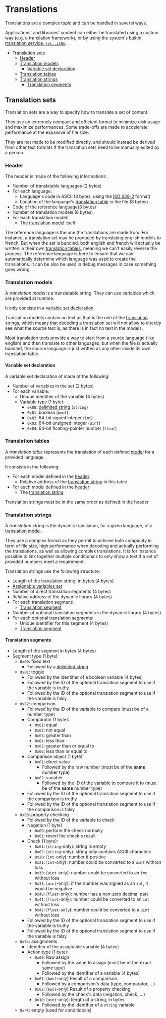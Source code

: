 # Translations

Translations are a complex topic and can be handled in several ways.

Applications' and libraries' content can either be translated using a custom way (e.g. a translation framework), or by using the system's [builtin translation service, `sys::i18n`](services/system/i18n.md).

- [Translation sets](#translation-sets)
  - [Header](#header)
  - [Translation models](#translation-models)
    - [Variable set declaration](#variable-set-declaration)
  - [Translation tables](#translation-tables)
  - [Translation strings](#translation-strings)
    - [Translation segments](#translation-segments)

## Translation sets

Translation sets are a way to specify how to translate a set of content.

They use an extremely compact and efficient format to minimize disk usage and maximize performances. Some trade-offs are made to accelerate performance at the expansve of file size.

They are not made to be modified directly, and should instead be derived from other text formats if the translation sets need to be manually edited by a person.

### Header

The header is made of the following informations:

- Number of translatable languages (2 bytes)
- For each language:
  - Language's code in ASCII (3 bytes, using the [ISO 639-2](https://en.wikipedia.org/wiki/ISO_639-2) format)
  - Location of the language's [translation table](#translation-tables) in the file (8 bytes)
- Code of the reference language(3 bytes)
- Number of translation models (8 bytes)
- For each translation model:
  - The [translation model](#translation-models) itself

The reference language is the one the translations are made from. For instance, a translation set may be procuced by translating english models to french. But when the set is bundled, both english and french will actually be written in their own [translation tables](#translation-tables), meaning we can't easily reverse the process. The reference language is here to ensure that we can automatically determine which language was used to create the translations. It can be also be used in debug messages in case something goes wrong.

### Translation models

A _translation model_ is a translatable string. They can use variables which are provided at runtime.

It only consists in a [variable set declaration](#variable-set-declaration).

Translation models contain no text as that is the role of the [translation strings](#translation-strings), which means that decoding a translation set will not allow to directly see what the source text is, as there is in fact no text in the models.

Most translation tools provide a way to start from a source language (like english) and then translate to other languages, but when the file is actually bundled, the source language is just written as any other inside its own translation table.

#### Variable set declaration

A variable set declaration of made of the following:

- Number of variables in the set (2 bytes)
- For each variable:
  - Unique identifier of the variable (4 bytes)
  - Variable type (1 byte):
    - `0x00`: [delimited string](kernel/data-structures.md#delimited-strings) (`string`)
    - `0x01`: boolean (`bool`)
    - `0x02`: 64-bit signed integer (`int`)
    - `0x03`: 64-bit unsigned integer (`uint`)
    - `0x04`: 64-bit floating-pointer number (`float`)

### Translation tables

A _translation table_ represents the translation of each defined [model](#translation-models) for a provided language.

It consists in the following:

- For each model defined in the [header](#header):
  - Relative address of the [translation string](#translation-strings) in this table
- For each model defined in the [header](#header):
  - The [translation string](#translation-strings)

Translation strings must be in the same order as defined in the header.

### Translation strings

A _translation string_ is the dynamic translation, for a given language, of a [translation model](#translation-models).

They use a complex format as they permit to achieve both compacity in term of file size, high performance when decoding and actually performing the translations, as well as allowing complex translations. It is for instance possible to link together multiple conditionals to only show a text if a set of provided numbers meet a requirement.

Translation strings use the following structure:

- Length of the translation string, in bytes (4 bytes)
- [Assignable variables set](#variable-set-declaration)
- Number of direct translation segments (4 bytes)
- Relative address of the dynamic library (4 bytes)
- For each translation segment:
  - [Translation segment](#translation-segments)
- Number of optional translation segments in the dynamic library (4 bytes)
- For each optional translation segments:
  - Unique identifier for this segment (4 bytes)
  - [Translation segment](#translation-segments)

#### Translation segments

- Length of the segment in bytes (4 bytes)
- Segment type (1 byte):
  - `0x00`: fixed text
    - Followed by a [delimited string](kernel/data-structures.md#delimited-strings)
  - `0x01`: toggle
    - Followed by the identifier of a boolean variable (4 bytes)
    - Followed by the ID of the optional translation segment to use if the variable is truthy
    - Followed by the ID of the optional translation segment to use if the variable is falsy
  - `0x02`: comparison
    - Followed by the ID of the variable to compare (must be of a number type)
    - Comparator (1 byte):
      - `0x01`: equal
      - `0x02`: not equal
      - `0x03`: greater than
      - `0x04`: less than
      - `0x05`: greater than or equal to
      - `0x06`: less than or equal to
    - Comparison object (1 byte):
      - `0x01`: direct value
        - Followed by the raw number (must be of the **same** number type)
      - `0x02`: variable
        - Followed by the ID of the variable to compare it to (must be of the **same** number type)
    - Followed by the ID of the optional translation segment to use if the comparison is truthy
    - Followed by the ID of the optional translation segment to use if the comparison is falsy
  - `0x03`: property checking
    - Followed by the ID of the variable to check
    - Negation (1 byte)
      - `0x00`: perform the check normally
      - `0x01`: revert the check's result
    - Check (1 byte):
      - `0x01`: (`string`-only): string is empty
      - `0x02`: (`string`-only): string only contains ASCII characters
      - `0x20`: (`int`-only): number if positive
      - `0x21`: (`int`-only): number could be converted to a `uint` without loss
      - `0x30`: (`uint`-only): number could be converted to an `int` without loss
      - `0x31`: (`uint`-only): if the number was signed as an `int`, it would be negative
      - `0x40`: (`float`-only): number has a non-zero decimal part
      - `0x41`: (`float`-only): number could be converted to an `int` without loss
      - `0x42`: (`float-only`): number could be converted to a `uint` without loss
    - Followed by the ID of the optional translation segment to use if the variable is truthy
    - Followed by the ID of the optional translation segment to use if the variable is falsy
  - `0x04`: assignments
    - Identifier of the assignable variable (4 bytes)
    - Action type (1 byte):
      - `0x00`: Raw assign
        - Followed by the value to assign (must be of the exact same type)
        - Followed by the identifier of a variable (4 bytes)
      - `0x01`: (`bool`-only) Result of a comparison
        - Followed by a comparison's data (type, comparator, ...)
      - `0x02`: (`bool`-only) Result of a property checking
        - Followed by the check's data (negation, check, ...)
      - `0x10`: (`uint`-only): length of a string, in bytes
        - Followed by the identifier of a `string` variable
  - `0xFF`: empty (used for conditionals)